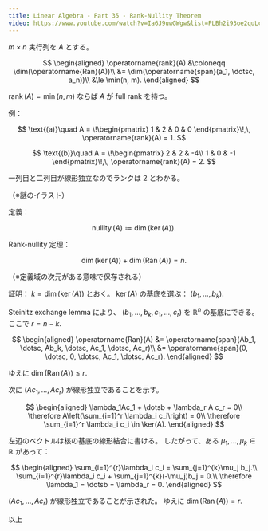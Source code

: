 ```yaml
---
title: Linear Algebra - Part 35 - Rank-Nullity Theorem
video: https://www.youtube.com/watch?v=Ia6J9uwGWgw&list=PLBh2i93oe2quLc5zaxD0WHzQTGrXMwAI6&index=35
---
```


${m \times n}$ 実行列を $A$ とする。

$$
\begin{aligned}
\operatorname{rank}(A) &\coloneqq \dim(\operatorname{Ran}(A))\\
&= \dim(\operatorname{span}(a_1, \dotsc, a_n))\\
&\le \min(n, m).
\end{aligned}
$$

${\operatorname{rank}(A) = \min(n, m)}$ ならば $A$ が full rank を持つ。

例：

$$
\text{(a)}\quad
A = \!\begin{pmatrix}
1 & 2 & 0 & 0
\end{pmatrix}\!,\,
\operatorname{rank}(A) = 1.
$$

$$
\text{(b)}\quad
A = \!\begin{pmatrix}
2 & 2 & -4\\
1 & 0 & -1
\end{pmatrix}\!,\,
\operatorname{rank}(A) = 2.
$$

一列目と二列目が線形独立なのでランクは 2 とわかる。

（※謎のイラスト）

定義：

$$
\operatorname{nullity}(A) \coloneqq \dim(\ker(A)).
$$

Rank-nullity 定理：

$$
\dim(\ker(A)) + \dim(\operatorname{Ran}(A)) = n.
$$

（※定義域の次元がある意味で保存される）

証明：
${k = \dim(\ker(A))}$ とおく。
$\ker(A)$ の基底を選ぶ：
${(b_1, \dotsc, b_k).}$

Steinitz exchange lemma により、
${(b_1, \dotsc, b_k, c_1, \dotsc, c_r)}$ を $\mathbb R^n$ の基底にできる。
ここで ${r = n - k.}$

$$
\begin{aligned}
\operatorname{Ran}(A)
&= \operatorname{span}(Ab_1, \dotsc, Ab_k, \dotsc, Ac_1, \dotsc, Ac_r)\\
&= \operatorname{span}(0, \dotsc, 0, \dotsc, Ac_1, \dotsc, Ac_r).
\end{aligned}
$$

ゆえに ${\dim(\operatorname{Ran}(A)) \le r.}$

次に $(Ac_1, \dotsc, Ac_r)$ が線形独立であることを示す。

$$
\begin{aligned}
\lambda_1Ac_1 + \dotsb + \lambda_r A c_r = 0\\
\therefore A\left(\sum_{i=1}^r \lambda_i c_i\right) = 0\\
\therefore \sum_{i=1}^r \lambda_i c_i \in \ker(A).
\end{aligned}
$$

左辺のベクトルは核の基底の線形結合に書ける。
したがって、ある ${\mu_1, \dotsc, \mu_k \in \mathbb R}$ があって：

$$
\begin{aligned}
    \sum_{i=1}^{r}\lambda_i c_i = \sum_{j=1}^{k}\mu_j b_j.\\
    \sum_{i=1}^{r}\lambda_i c_i + \sum_{j=1}^{k}(-\mu_j)b_j = 0.\\
    \therefore \lambda_1 = \dotsb = \lambda_r = 0.
\end{aligned}
$$

$(Ac_1, \dotsc, Ac_r)$ が線形独立であることが示された。
ゆえに ${\dim(\operatorname{Ran}(A)) = r.}$

以上
